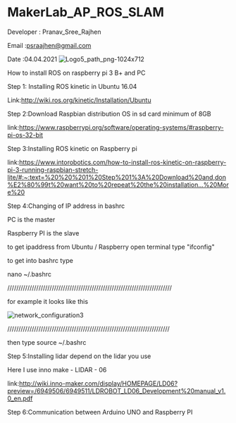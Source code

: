 # MakerLab_AP_ROS_SLAM
Developer : Pranav_Sree_Rajhen

Email :psraajhen@gmail.com

Date :04.04.2021
![Logo5_path_png-1024x712](https://user-images.githubusercontent.com/51743743/113521464-e46fd000-9599-11eb-9cd1-e5ba5ea0cecf.png)

How to install ROS on raspberry pi 3 B+ and PC

Step 1: Installing ROS kinetic in Ubuntu 16.04

Link:http://wiki.ros.org/kinetic/Installation/Ubuntu

Step 2:Download Raspbian distribution OS in sd card minimum of 8GB

link:https://www.raspberrypi.org/software/operating-systems/#raspberry-pi-os-32-bit

Step 3:Installing ROS kinetic on Raspberry pi

link:https://www.intorobotics.com/how-to-install-ros-kinetic-on-raspberry-pi-3-running-raspbian-stretch-lite/#:~:text=%20%20%201%20Step%201%3A%20Download%20and,don%E2%80%99t%20want%20to%20repeat%20the%20installation...%20More%20

Step 4:Changing of IP address in bashrc 

PC is the master 

Raspberry PI is the slave

to get ipaddress from Ubuntu / Raspberry open terminal
type "ifconfig"

to get into bashrc type

nano ~/.bashrc

//////////////////////////////////////////////////////////////////////////

for example  it looks like this 

![network_configuration3](https://user-images.githubusercontent.com/51743743/113521895-c9528f80-959c-11eb-90f3-a012592701fe.png)

/////////////////////////////////////////////////////////////////////////

then type
source ~/.bashrc

Step 5:Installing lidar depend on the lidar you use 

Here I use inno make - LIDAR - 06

link:http://wiki.inno-maker.com/display/HOMEPAGE/LD06?preview=/6949506/6949511/LDROBOT_LD06_Development%20manual_v1.0_en.pdf

Step 6:Communication between Arduino UNO and Raspberry PI





